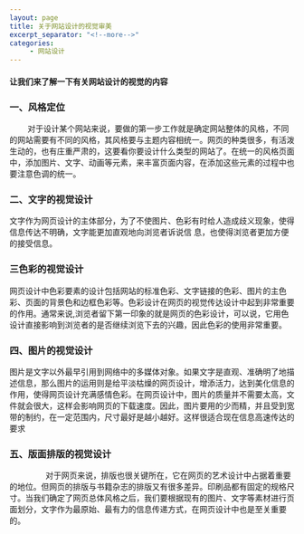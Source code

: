 ```yaml
---
layout: page
title: 关于网站设计的视觉审美
excerpt_separator: "<!--more-->"
categories:
     - 网站设计
---
```

#### 让我们来了解一下有关网站设计的视觉的内容
<!--more-->

### 一、风格定位 　　
　　
       对于设计某个网站来说，要做的第一步工作就是确定网站整体的风格，不同的网站需要有不同的风格，其风格要与主题内容相统一。网页的种类很多，有活泼生动的，也有庄重严肃的，这要看你要设计什么类型的网站了。在统一的风格页面中，添加图片、文字、动画等元素，来丰富页面内容，在添加这些元素的过程中也要注意色调的统一。
### 二、文字的视觉设计

文字作为网页设计的主体部分，为了不使图片、色彩有时给人造成歧义现象，使得信息传达不明确，文字能更加直观地向浏览者诉说信 息，也使得浏览者更加方便的接受信息。

### 三色彩的视觉设计 

 网页设计中色彩要素的设计包括网站的标准色彩、文字链接的色彩、图片的主色彩、页面的背景色和边框色彩等。色彩设计在网页的视觉传达设计中起到非常重要的作用。通常来说,浏览者留下第一印象的就是网页的色彩设计，可以说，它用色设计直接影响到浏览者的是否继续浏览下去的兴趣，因此色彩的使用非常重要。
### 四、图片的视觉设计

 图片是文字以外最早引用到网络中的多媒体对象。如果文字是直观、准确明了地描述信息，那么图片的运用则是给平淡枯燥的网页设计，增添活力，达到美化信息的作用，使得网页设计充满感情色彩。在网页设计中，图片的质量并不需要太高，文件就会很大，这样会影响网页的下载速度。因此，图片要用的少而精，并且受到宽带的制约，在一定范围内，尺寸最好是越小越好。这样很适合现在信息高速传达的要求
### 五、版面排版的视觉设计
　　 　　
 对于网页来说，排版也很关键所在，它在网页的艺术设计中占据着重要的地位。但网页的排版与书籍杂志的排版又有很多差异。印刷品都有固定的规格尺寸。当我们确定了网页总体风格之后，我们要根据现有的图片、文字等素材进行页面划分，文字作为最原始、最有力的信息传递方式，在网页设计中也是至关重要的。
